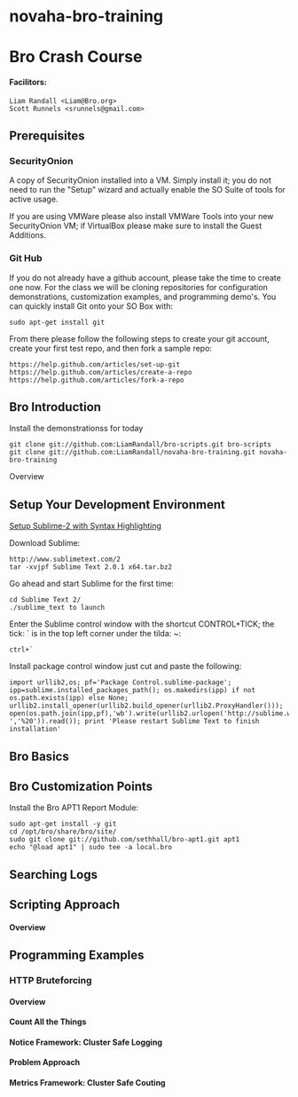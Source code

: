# novaha-bro-training #

# Bro Crash Course #
#### Facilitors: ####
    Liam Randall <Liam@Bro.org>
    Scott Runnels <srunnels@gmail.com>

## Prerequisites ##
### SecurityOnion ###
    
A copy of SecurityOnion installed into a VM.  Simply install it; you do not need to run the "Setup" wizard and actually enable the SO Suite of tools for active usage.
    
If you are using VMWare please also install VMWare Tools into your new SecurityOnion VM; if VirtualBox please make sure to install the Guest Additions.

    
### Git Hub ###
    
If you do not already have a github account, please take the time to create one now.  For the class we will be cloning repositories for configuration demonstrations, customization examples, and programming demo's.  You can quickly install Git onto your SO Box with:
    
    sudo apt-get install git
    
From there please follow the following steps to create your git account, create your first test repo, and then fork a sample repo:
    
    https://help.github.com/articles/set-up-git
    https://help.github.com/articles/create-a-repo
    https://help.github.com/articles/fork-a-repo

    
    
## Bro Introduction ##

Install the demonstrationss for today

	git clone git://github.com:LiamRandall/bro-scripts.git bro-scripts
	git clone git://github.com:LiamRandall/novaha-bro-training.git novaha-bro-training

Overview

## Setup Your Development Environment ##

[sublime2]: http://liamrandall.com/syntax-highlighting-for-bro-network-programming-language/ "Setup Sublime 2"

[Setup Sublime-2 with Syntax Highlighting][sublime2]

Download Sublime:

	http://www.sublimetext.com/2
	tar -xvjpf Sublime Text 2.0.1 x64.tar.bz2
Go ahead and start Sublime for the first time:

	cd Sublime Text 2/
	./sublime_text to launch

Enter the Sublime control window with the shortcut CONTROL+TICK; the tick: ` is in the top left corner under the tilda: ~:

	ctrl+`
Install package control window just cut and paste the following:

	import urllib2,os; pf='Package Control.sublime-package'; ipp=sublime.installed_packages_path(); os.makedirs(ipp) if not os.path.exists(ipp) else None; urllib2.install_opener(urllib2.build_opener(urllib2.ProxyHandler())); open(os.path.join(ipp,pf),'wb').write(urllib2.urlopen('http://sublime.wbond.net/'+pf.replace(' ','%20')).read()); print 'Please restart Sublime Text to finish installation'



## Bro Basics ##


## Bro Customization Points ##




Install the Bro APT1 Report Module:


	sudo apt-get install -y git
	cd /opt/bro/share/bro/site/
	sudo git clone git://github.com/sethhall/bro-apt1.git apt1
	echo "@load apt1" | sudo tee -a local.bro



## Searching Logs ##

    

## Scripting Approach ##
#### Overview ####



## Programming Examples ##

### HTTP Bruteforcing ###
#### Overview ####


#### Count All the Things ####


#### Notice Framework: Cluster Safe Logging ####



#### Problem Approach ####


#### Metrics Framework: Cluster Safe Couting ####



